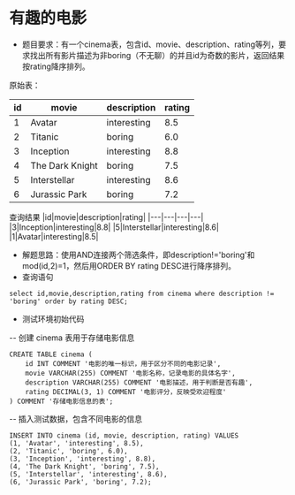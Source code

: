 # 有趣的电影
* 题目要求：有一个cinema表，包含id、movie、description、rating等列，要求找出所有影片描述为非boring（不无聊）的并且id为奇数的影片，返回结果按rating降序排列。

原始表：

|id|movie|description|rating|
|---|---|---|---|
|1|Avatar|interesting|8.5|
|2|Titanic|boring|6.0|
|3|Inception|interesting|8.8|
|4|The Dark Knight|boring|7.5|
|5|Interstellar|interesting|8.6|
|6|Jurassic Park|boring|7.2|

查询结果
|id|movie|description|rating|
|---|---|---|---|
|3|Inception|interesting|8.8|
|5|Interstellar|interesting|8.6|
|1|Avatar|interesting|8.5|

* 解题思路：使用AND连接两个筛选条件，即description!='boring'和mod(id,2)=1，然后用ORDER BY rating DESC进行降序排列。
* 查询语句
```
select id,movie,description,rating from cinema where description != 'boring' order by rating DESC;
```
* 测试环境初始代码

-- 创建 cinema 表用于存储电影信息
```
CREATE TABLE cinema (
    id INT COMMENT '电影的唯一标识，用于区分不同的电影记录',
    movie VARCHAR(255) COMMENT '电影名称，记录电影的具体名字',
    description VARCHAR(255) COMMENT '电影描述，用于判断是否有趣',
    rating DECIMAL(3, 1) COMMENT '电影评分，反映受欢迎程度'
) COMMENT '存储电影信息的表';
```
-- 插入测试数据，包含不同电影的信息
```
INSERT INTO cinema (id, movie, description, rating) VALUES
(1, 'Avatar', 'interesting', 8.5),
(2, 'Titanic', 'boring', 6.0),
(3, 'Inception', 'interesting', 8.8),
(4, 'The Dark Knight', 'boring', 7.5),
(5, 'Interstellar', 'interesting', 8.6),
(6, 'Jurassic Park', 'boring', 7.2);
```